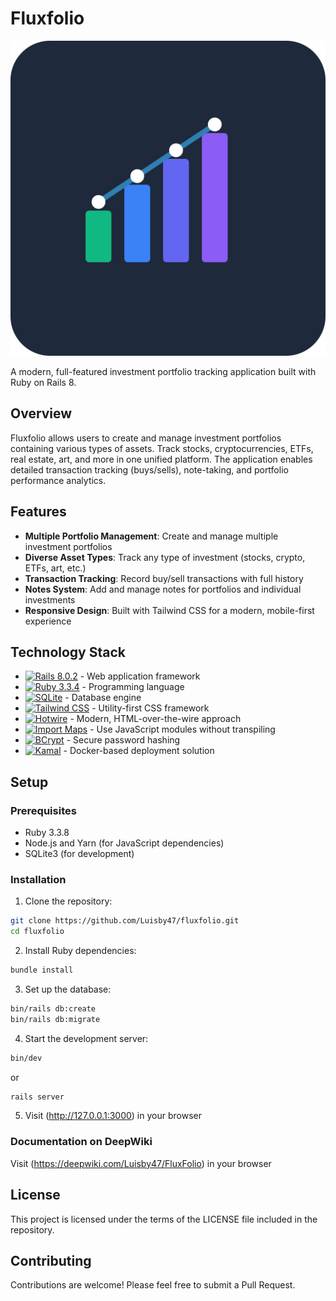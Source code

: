 # Fluxfolio

![Floxfolio](public/icon.svg)

A modern, full-featured investment portfolio tracking application built with Ruby on Rails 8.

## Overview

Fluxfolio allows users to create and manage investment portfolios containing various types of assets. Track stocks, cryptocurrencies, ETFs, real estate, art, and more in one unified platform. The application enables detailed transaction tracking (buys/sells), note-taking, and portfolio performance analytics.

## Features

- **Multiple Portfolio Management**: Create and manage multiple investment portfolios
- **Diverse Asset Types**: Track any type of investment (stocks, crypto, ETFs, art, etc.)
- **Transaction Tracking**: Record buy/sell transactions with full history
- **Notes System**: Add and manage notes for portfolios and individual investments
- **Responsive Design**: Built with Tailwind CSS for a modern, mobile-first experience

## Technology Stack

- <a href="https://rubyonrails.org/" target="_blank"><img src="https://img.shields.io/badge/Rails-8.0.2-CC0000?logo=ruby-on-rails&logoColor=white" alt="Rails 8.0.2"></a> - Web application framework
- <a href="https://www.ruby-lang.org/" target="_blank"><img src="https://img.shields.io/badge/Ruby-3.3.8-CC342D?logo=ruby&logoColor=white" alt="Ruby 3.3.4"></a> - Programming language
- <a href="https://www.sqlite.org/" target="_blank"><img src="https://img.shields.io/badge/SQLite-003B57?logo=sqlite&logoColor=white" alt="SQLite"></a> - Database engine
- <a href="https://tailwindcss.com/" target="_blank"><img src="https://img.shields.io/badge/Tailwind_CSS-4.2-38B2AC?logo=tailwind-css&logoColor=white" alt="Tailwind CSS"></a> - Utility-first CSS framework
- <a href="https://hotwired.dev/" target="_blank"><img src="https://img.shields.io/badge/Hotwire-Turbo_|_Stimulus-FFB0EA?logo=hotwired&logoColor=white" alt="Hotwire"></a> - Modern, HTML-over-the-wire approach
- <a href="https://github.com/rails/importmap-rails" target="_blank"><img src="https://img.shields.io/badge/Import_Maps-2338B2?logo=ruby&logoColor=white" alt="Import Maps"></a> - Use JavaScript modules without transpiling
- <a href="https://github.com/bcrypt-ruby/bcrypt-ruby" target="_blank"><img src="https://img.shields.io/badge/BCrypt-Authentication-00758F?logo=rubygems&logoColor=white" alt="BCrypt"></a> - Secure password hashing
- <a href="https://kamal-deploy.org/" target="_blank"><img src="https://img.shields.io/badge/Kamal-Deployment-FF9900?logo=docker&logoColor=white" alt="Kamal"></a> - Docker-based deployment solution



## Setup

### Prerequisites

- Ruby 3.3.8
- Node.js and Yarn (for JavaScript dependencies)
- SQLite3 (for development)

### Installation

1. Clone the repository:

```bash
git clone https://github.com/Luisby47/fluxfolio.git
cd fluxfolio
```

2. Install Ruby dependencies:

```bash
bundle install
```

3. Set up the database:

```bash
bin/rails db:create
bin/rails db:migrate
```

4. Start the development server:

```bash
bin/dev
```
or

```bash
rails server
```

5. Visit (http://127.0.0.1:3000) in your browser

### Documentation on DeepWiki

Visit (https://deepwiki.com/Luisby47/FluxFolio) in your browser


## License

This project is licensed under the terms of the LICENSE file included in the repository.

## Contributing

Contributions are welcome! Please feel free to submit a Pull Request.
